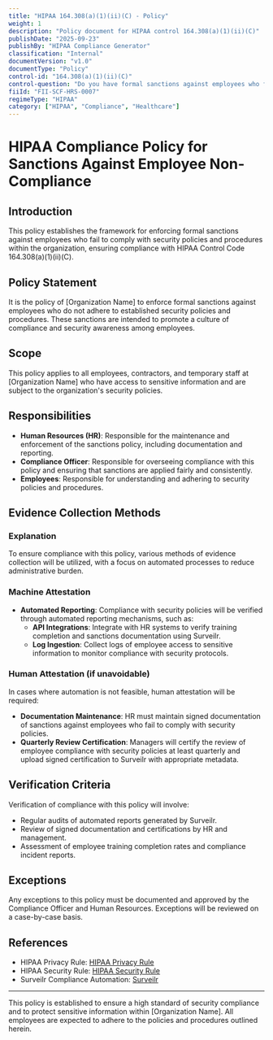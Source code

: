 ```yaml
---
title: "HIPAA 164.308(a)(1)(ii)(C) - Policy"
weight: 1
description: "Policy document for HIPAA control 164.308(a)(1)(ii)(C)"
publishDate: "2025-09-23"
publishBy: "HIPAA Compliance Generator"
classification: "Internal"
documentVersion: "v1.0"
documentType: "Policy"
control-id: "164.308(a)(1)(ii)(C)"
control-question: "Do you have formal sanctions against employees who fail to comply with security policies and procedures? (R)"
fiiId: "FII-SCF-HRS-0007"
regimeType: "HIPAA"
category: ["HIPAA", "Compliance", "Healthcare"]
---
```


# HIPAA Compliance Policy for Sanctions Against Employee Non-Compliance

## Introduction  
This policy establishes the framework for enforcing formal sanctions against employees who fail to comply with security policies and procedures within the organization, ensuring compliance with HIPAA Control Code 164.308(a)(1)(ii)(C).

## Policy Statement  
It is the policy of [Organization Name] to enforce formal sanctions against employees who do not adhere to established security policies and procedures. These sanctions are intended to promote a culture of compliance and security awareness among employees.

## Scope  
This policy applies to all employees, contractors, and temporary staff at [Organization Name] who have access to sensitive information and are subject to the organization's security policies.

## Responsibilities  
- **Human Resources (HR)**: Responsible for the maintenance and enforcement of the sanctions policy, including documentation and reporting.
- **Compliance Officer**: Responsible for overseeing compliance with this policy and ensuring that sanctions are applied fairly and consistently.
- **Employees**: Responsible for understanding and adhering to security policies and procedures.

## Evidence Collection Methods  

### Explanation  
To ensure compliance with this policy, various methods of evidence collection will be utilized, with a focus on automated processes to reduce administrative burden.

### Machine Attestation  
- **Automated Reporting**: Compliance with security policies will be verified through automated reporting mechanisms, such as:
  - **API Integrations**: Integrate with HR systems to verify training completion and sanctions documentation using Surveilr.
  - **Log Ingestion**: Collect logs of employee access to sensitive information to monitor compliance with security protocols.

### Human Attestation (if unavoidable)  
In cases where automation is not feasible, human attestation will be required:
- **Documentation Maintenance**: HR must maintain signed documentation of sanctions against employees who fail to comply with security policies.
- **Quarterly Review Certification**: Managers will certify the review of employee compliance with security policies at least quarterly and upload signed certification to Surveilr with appropriate metadata.

## Verification Criteria  
Verification of compliance with this policy will involve:
- Regular audits of automated reports generated by Surveilr.
- Review of signed documentation and certifications by HR and management.
- Assessment of employee training completion rates and compliance incident reports.

## Exceptions  
Any exceptions to this policy must be documented and approved by the Compliance Officer and Human Resources. Exceptions will be reviewed on a case-by-case basis.

## References  
- HIPAA Privacy Rule: [HIPAA Privacy Rule](https://www.hhs.gov/hipaa/for-professionals/privacy/index.html)  
- HIPAA Security Rule: [HIPAA Security Rule](https://www.hhs.gov/hipaa/for-professionals/security/index.html)  
- Surveilr Compliance Automation: [Surveilr](https://surveilr.io)  

---

This policy is established to ensure a high standard of security compliance and to protect sensitive information within [Organization Name]. All employees are expected to adhere to the policies and procedures outlined herein.